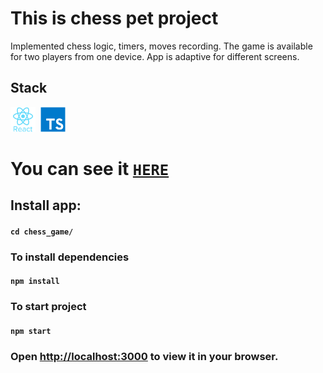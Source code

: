 # This is chess pet project
Implemented chess logic, timers, moves recording. The game is available for two players from one device. App is adaptive for different screens. 

## Stack

<p>
    <a href="https://reactjs.org/"><img src="https://github.com/devicons/devicon/blob/master/icons/react/react-original-wordmark.svg" title="React" alt="React" width="40" height="40"/></a>&nbsp;
    <a href="https://www.typescriptlang.org/"><img src="https://github.com/devicons/devicon/blob/master/icons/typescript/typescript-original.svg" title="TypeScript"  alt="TypeScript" width="40" height="40"/></a>&nbsp;
</p>

# You can see it <a href="https://chess-game-9aj0mo3mb-alca-code.vercel.app/">`HERE`</a>

## Install app:

#### `cd chess_game/`

### To install dependencies

#### `npm install`

### To start project

#### `npm start`

### Open [http://localhost:3000](http://localhost:3000) to view it in your browser.
